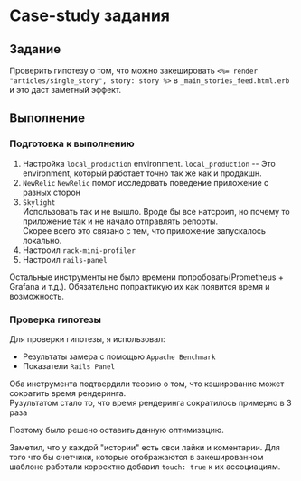 # Case-study задания

## Задание

Проверить гипотезу о том, что можно закешировать `<%= render "articles/single_story", story: story %>` в `_main_stories_feed.html.erb` и это даст заметный эффект.

## Выполнение

### Подготовка к выполнению

1. Настройка `local_production` environment.
   `local_production` -- Это environment, который работает точно так же как и продакшн.
2. `NewRelic`
   `NewRelic` помог исследовать поведение приложение с разных сторон
3. `Skylight`  
   Использовать так и не вышло. Вроде бы все натсроил, но почему то приложение так и не начало отправлять репорты.  
   Скорее всего это связано с тем, что приложение запускалось локально.
4. Настроил `rack-mini-profiler`
5. Настроил `rails-panel`

Остальные инструменты не было времени попробовать(Prometheus + Grafana и т.д.).
Обязательно попрактикую их как появится время и возможность.

### Проверка гипотезы

Для проверки гипотезы, я использовал:

- Результаты замера с помощью `Appache Benchmark`
- Показатели `Rails Panel`

Оба инструмента подтвердили теорию о том, что кэширование может сократить время рендеринга.  
Рузультатом стало то, что время рендеринга сократилось примерно в 3 раза

Поэтому было решено оставить данную оптимизацию.

Заметил, что у каждой "истории" есть свои лайки и коментарии. Для того что бы счетчики,
которые отображаются в закешированном шаблоне работали корректно добавил `touch: true` к их ассоциациям.
